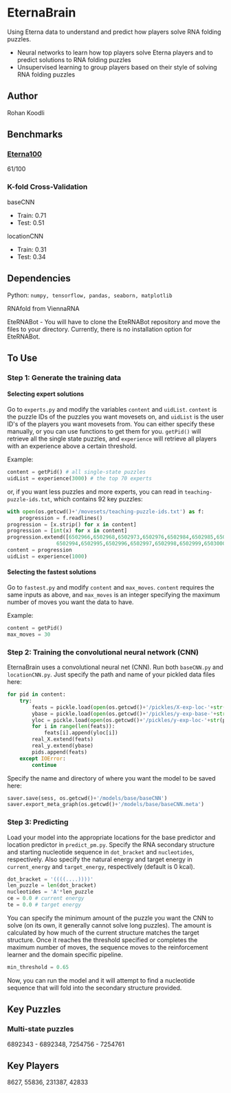# EternaBrain
Using Eterna data to understand and predict how players solve RNA folding puzzles.
* Neural networks to learn how top players solve Eterna players and to predict solutions to RNA folding puzzles
* Unsupervised learning to group players based on their style of solving RNA folding puzzles

## Author
Rohan Koodli

## Benchmarks
### [Eterna100](https://daslab.stanford.edu/site_data/pub_pdf/2016_Anderson-Lee_JMB.pdf)
61/100

### K-fold Cross-Validation
baseCNN
* Train: 0.71
* Test: 0.51

locationCNN
* Train: 0.31
* Test: 0.34

## Dependencies
Python: `numpy, tensorflow, pandas, seaborn, matplotlib`

RNAfold from ViennaRNA

EteRNABot - You will have to clone the EteRNABot repository and move the files to your directory. Currently, there is no installation option for EteRNABot.

## To Use
### Step 1: Generate the training data
#### Selecting expert solutions
Go to `experts.py` and modify the variables `content` and `uidList`. `content` is the puzzle IDs of the puzzles you want movesets on, and `uidList` is the user ID's of the players you want movesets from. You can either specify these manually, or you can use functions to get them for you. `getPid()` will retrieve all the single state puzzles, and `experience` will retrieve all players with an experience above a certain threshold.

Example:
```python
content = getPid() # all single-state puzzles
uidList = experience(3000) # the top 70 experts
```
or, if you want less puzzles and more experts, you can read in `teaching-puzzle-ids.txt`, which contains 92 key puzzles:
```python
with open(os.getcwd()+'/movesets/teaching-puzzle-ids.txt') as f:
    progression = f.readlines()
progression = [x.strip() for x in content]
progression = [int(x) for x in content]
progression.extend([6502966,6502968,6502973,6502976,6502984,6502985,6502993, \
                6502994,6502995,6502996,6502997,6502998,6502999,6503000])
content = progression
uidList = experience(1000)
```

#### Selecting the fastest solutions
Go to `fastest.py` and modify `content` and `max_moves`. `content` requires the same inputs as above, and `max_moves` is an integer specifying the maximum number of moves you want the data to have.

Example:
```python
content = getPid()
max_moves = 30
```

### Step 2: Training the convolutional neural network (CNN)
EternaBrain uses a convolutional neural net (CNN). Run both `baseCNN.py` and `locationCNN.py`. Just specify the path and name of your pickled data files here:
```python
for pid in content:
    try:
        feats = pickle.load(open(os.getcwd()+'/pickles/X-exp-loc-'+str(pid),'rb'))
        ybase = pickle.load(open(os.getcwd()+'/pickles/y-exp-base-'+str(pid),'rb'))
        yloc = pickle.load(open(os.getcwd()+'/pickles/y-exp-loc-'+str(pid),'rb'))
        for i in range(len(feats)):
            feats[i].append(yloc[i])
        real_X.extend(feats)
        real_y.extend(ybase)
        pids.append(feats)
    except IOError:
        continue
```
Specify the name and directory of where you want the model to be saved here:
```python
saver.save(sess, os.getcwd()+'/models/base/baseCNN')
saver.export_meta_graph(os.getcwd()+'/models/base/baseCNN.meta')
```

### Step 3: Predicting
Load your model into the appropriate locations for the base predictor and location predictor in `predict_pm.py`. Specify the RNA secondary structure and starting nucleotide sequence in `dot_bracket` and `nucleotides`, respectively. Also specify the natural energy and target energy in `current_energy` and `target_energy`, respectively (default is 0 kcal).

```python
dot_bracket = '((((....))))'
len_puzzle = len(dot_bracket)
nucleotides = 'A'*len_puzzle
ce = 0.0 # current energy
te = 0.0 # target energy
```

You can specify the minimum amount of the puzzle you want the CNN to solve (on its own, it generally cannot solve long puzzles). The amount is calculated by how much of the current structure matches the target structure. Once it reaches the threshold specified or completes the maximum number of moves, the sequence moves to the reinforcement learner and the domain specific pipeline.
```python
min_threshold = 0.65
```

Now, you can run the model and it will attempt to find a nucleotide sequence that will fold into the secondary structure provided.

## Key Puzzles
### Multi-state puzzles
6892343 - 6892348, 7254756 - 7254761

## Key Players
8627, 55836, 231387, 42833
